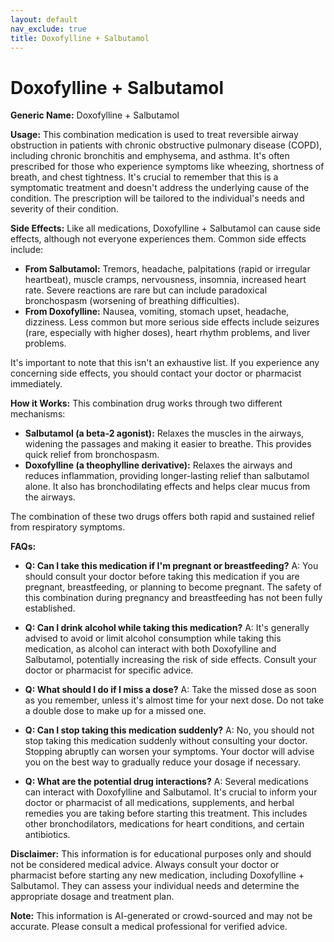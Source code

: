 ```yaml
---
layout: default
nav_exclude: true
title: Doxofylline + Salbutamol
---
```


# Doxofylline + Salbutamol

**Generic Name:** Doxofylline + Salbutamol

**Usage:** This combination medication is used to treat reversible airway obstruction in patients with chronic obstructive pulmonary disease (COPD), including chronic bronchitis and emphysema, and asthma.  It's often prescribed for those who experience symptoms like wheezing, shortness of breath, and chest tightness.  It's crucial to remember that this is a symptomatic treatment and doesn't address the underlying cause of the condition.  The prescription will be tailored to the individual's needs and severity of their condition.


**Side Effects:**  Like all medications, Doxofylline + Salbutamol can cause side effects, although not everyone experiences them.  Common side effects include:

* **From Salbutamol:** Tremors, headache, palpitations (rapid or irregular heartbeat), muscle cramps, nervousness, insomnia, increased heart rate.  Severe reactions are rare but can include paradoxical bronchospasm (worsening of breathing difficulties).
* **From Doxofylline:** Nausea, vomiting, stomach upset, headache, dizziness.  Less common but more serious side effects include seizures (rare, especially with higher doses), heart rhythm problems, and liver problems.

It's important to note that this isn't an exhaustive list.  If you experience any concerning side effects, you should contact your doctor or pharmacist immediately.


**How it Works:** This combination drug works through two different mechanisms:

* **Salbutamol (a beta-2 agonist):** Relaxes the muscles in the airways, widening the passages and making it easier to breathe. This provides quick relief from bronchospasm.
* **Doxofylline (a theophylline derivative):** Relaxes the airways and reduces inflammation, providing longer-lasting relief than salbutamol alone. It also has bronchodilating effects and helps clear mucus from the airways.

The combination of these two drugs offers both rapid and sustained relief from respiratory symptoms.


**FAQs:**

* **Q: Can I take this medication if I'm pregnant or breastfeeding?** A:  You should consult your doctor before taking this medication if you are pregnant, breastfeeding, or planning to become pregnant. The safety of this combination during pregnancy and breastfeeding has not been fully established.

* **Q: Can I drink alcohol while taking this medication?** A:  It's generally advised to avoid or limit alcohol consumption while taking this medication, as alcohol can interact with both Doxofylline and Salbutamol, potentially increasing the risk of side effects. Consult your doctor or pharmacist for specific advice.

* **Q: What should I do if I miss a dose?** A: Take the missed dose as soon as you remember, unless it's almost time for your next dose. Do not take a double dose to make up for a missed one.

* **Q: Can I stop taking this medication suddenly?** A: No, you should not stop taking this medication suddenly without consulting your doctor.  Stopping abruptly can worsen your symptoms. Your doctor will advise you on the best way to gradually reduce your dosage if necessary.

* **Q: What are the potential drug interactions?** A: Several medications can interact with Doxofylline and Salbutamol.  It's crucial to inform your doctor or pharmacist of all medications, supplements, and herbal remedies you are taking before starting this treatment.  This includes other bronchodilators, medications for heart conditions, and certain antibiotics.

**Disclaimer:** This information is for educational purposes only and should not be considered medical advice. Always consult your doctor or pharmacist before starting any new medication, including Doxofylline + Salbutamol. They can assess your individual needs and determine the appropriate dosage and treatment plan.


**Note:** This information is AI-generated or crowd-sourced and may not be accurate. Please consult a medical professional for verified advice.